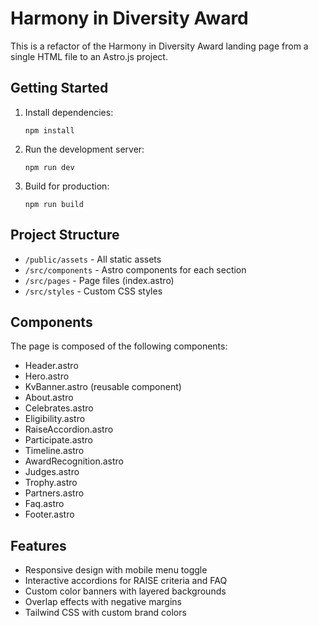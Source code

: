 # Harmony in Diversity Award

This is a refactor of the Harmony in Diversity Award landing page from a single HTML file to an Astro.js project.

## Getting Started

1. Install dependencies:
   ```
   npm install
   ```

2. Run the development server:
   ```
   npm run dev
   ```

3. Build for production:
   ```
   npm run build
   ```

## Project Structure

- `/public/assets` - All static assets
- `/src/components` - Astro components for each section
- `/src/pages` - Page files (index.astro)
- `/src/styles` - Custom CSS styles

## Components

The page is composed of the following components:
- Header.astro
- Hero.astro
- KvBanner.astro (reusable component)
- About.astro
- Celebrates.astro
- Eligibility.astro
- RaiseAccordion.astro
- Participate.astro
- Timeline.astro
- AwardRecognition.astro
- Judges.astro
- Trophy.astro
- Partners.astro
- Faq.astro
- Footer.astro

## Features

- Responsive design with mobile menu toggle
- Interactive accordions for RAISE criteria and FAQ
- Custom color banners with layered backgrounds
- Overlap effects with negative margins
- Tailwind CSS with custom brand colors